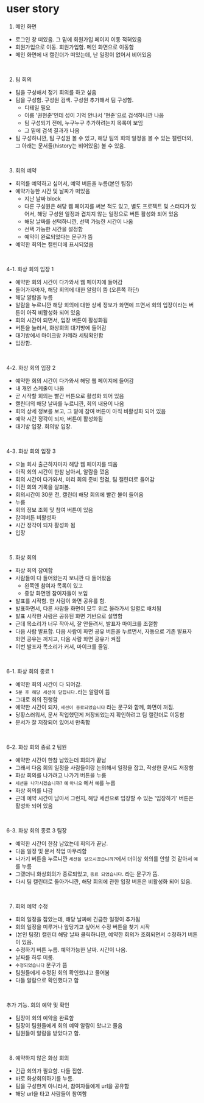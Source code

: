 # user story

1. 메인 화면
- 로그인 창 떠있음. 그 밑에 회원가입 페이지 이동 적혀있음
- 회원가입으로 이동. 회원가입함. 메인 화면으로 이동함
- 메인 화면에 내 캘린더가 떠있는데, 난 일정이 없어서 비어있음

<br>

2. 팀 회의
- 팀을 구성해서 정기 회의를 하고 싶음
- 팀을 구성함. 구성원 검색. 구성원 추가해서 팀 구성함.
    - 디테일 필요
    - 이름 '권현준'인데 성이 기억 안나서 '현준'으로 검색하니깐 나옴
    - 팀 구성되기 전에, 누구누구 추가하려는지 목록이 보임
    - 그 밑에 검색 결과가 나옴
- 팀 구성하니깐, 팀 구성원 볼 수 있고, 해당 팀의 회의 일정을 볼 수 있는 캘린더와, 그 아래는 문서들(history는 비어있음) 볼 수 있음.

<br>

3. 회의 예약
- 회의를 예약하고 싶어서, 예약 버튼을 누름(본인 팀장)
- 예약가능한 시간 및 날짜가 떠있음
    - 지난 날짜 block
    - 다른 구성원은 해당 웹 페이지를 써본 적도 있고, 별도 프로젝트 및 스터디가 있어서, 해당 구성원 일정과 겹치지 않는 일정으로 버튼 활성화 되어 있음
    - 해당 날짜를 선택하니깐, 선택 가능한 시간이 나옴
    - 선택 가능한 시간을 설정함
    - 예약이 완료되었다는 문구가 뜸
- 예약한 회의는 캘린더에 표시되었음

<br>

4-1. 화상 회의 입장 1
- 예약한 회의 시간이 다가와서 웹 페이지에 들어감
- 들어가자마자, 해당 회의에 대한 알람이 뜸 (오른쪽 하단)
- 해당 알람을 누름
- 알람을 누르니깐 해당 회의에 대한 상세 정보가 화면에 뜨면서
  회의 입장이라는 버튼이 아직 비활성화 되어 있음
- 회의 시간이 되면서, 입장 버튼이 활성화됨
- 버튼을 눌러서, 화상회의 대기방에 들어감
- 대기방에서 마이크랑 카메라 세팅확인함
- 입장함.

<br>

4-2. 화상 회의 입장 2
- 예약한 회의 시간이 다가와서 해당 웹 페이지에 들어감
- 내 개인 스케줄이 나옴
- 곧 시작할 회의는 빨간 버튼으로 활성화 되어 있음
- 캘린더의 해당 날짜를 누르니깐, 회의 내용이 나옴
- 회의 상세 정보를 보고, 그 밑에 참여 버튼이 아직 비활성화 되어 있음
- 예약 시간 정각이 되자, 버튼이 활성화됨
- 대기방 입장. 회의방 입장.

<br>

4-3. 화상 회의 입장 3
- 오늘 회사 출근하자마자 해당 웹 페이지를 띄움
- 아직 회의 시간이 한참 남아서, 알람을 껐음
- 회의 시간이 다가와서, 미리 회의 준비 할겸, 팀 캘린더로 들어감
- 이전 회의 기록을 살펴봄.
- 회의시간이 30분 전, 캘린더 해당 회의에 빨간 불이 들어옴
- 누름
- 회의 정보 조회 및 참여 버튼이 있음
- 참여버튼 비활성화
- 시간 정각이 되자 활성화 됨
- 입장

<br>

5. 화상 회의
- 화상 회의 참여함
- 사람들이 다 들어왔는지 보니깐 다 들어왔음
    - 왼쪽엔 참여자 목록이 있고
    - 중앙 화면엔 참여자들이 보임
- 발표를 시작함. 한 사람이 화면 공유를 함.
- 발표하면서, 다른 사람들 화면이 모두 위로 올라가서 일렬로 배치됨
- 발표 시작한 사람은 공유된 화면 기반으로 설명함
- 근데 목소리가 너무 작아서, 잘 안들려서, 발표자 마이크를 조절함
- 다음 사람 발표함. 다음 사람이 화면 공유 버튼을 누르면서, 자동으로 기존 발표자 화면 공유는 꺼지고, 다음 사람 화면 공유가 켜짐
- 이번 발표자 목소리가 커서, 마이크를 줄임.

<br>

6-1. 화상 회의 종료 1
- 예약한 회의 시간이 다 되어감.
- `5분 후 해당 세션이 닫힙니다.`라는 알람이 뜸
- 그대로 회의 진행함
- 예약한 시간이 되자, `세션이 종료되었습니다` 라는 문구와 함께, 화면이 꺼짐.
- 당황스러워서, 문서 작업했던게 저장되었는지 확인하려고 팀 캘린더로 이동함
- 문서가 잘 저장되어 있어서 만족함

<br>

6-2. 화상 회의 종료 2 팀원
- 예약한 시간이 한참 남았는데 회의가 끝남
- 그래서 다음 회의 일정을 사람들이랑 논의해서 일정을 잡고, 
  작성한 문서도 저장함
- 화상 회의를 나가려고 나가기 버튼을 누름
- `세션을 나가시겠습니까?` `예` `아니오` 에서 `예`를 누름
- 화상 회의를 나감
- 근데 예약 시간이 남아서 그런지, 해당 세션으로 입장할 수 있는 '입장하기' 버튼은 활성화 되어 있음

<br>

6-3. 화상 회의 종료 3 팀장
- 예약한 시간이 한참 남았는데 회의가 끝남.
- 다음 일정 및 문서 작업 마무리함
- 나가기 버튼을 누르니깐 `세션을 닫으시겠습니까?`에서 
  더이상 회의를 안할 것 같아서 `예`를 누름
- 그랬더니 화상회의가 종료되었고, `종료 되었습니다`. 라는 문구가 뜸.
- 다시 팀 캘린더로 돌아가니깐, 해당 회의에 관한 입장 버튼은 비활성화 되어 있음.

<br>

7. 회의 예약 수정
- 회의 일정을 잡았는데, 해당 날짜에 긴급한 일정이 추가됨
- 회의 일정을 미루거나 앞당기고 싶어서 수정 버튼을 찾기 시작
- (본인 팀장) 캘린더 해당 날짜 클릭하니깐, 예약한 회의가 조회되면서 수정하기 버튼이 있음.
- 수정하기 버튼 누름. 예약가능한 날짜. 시간이 나옴.
- 날짜를 하루 미룸.
- `수정되었습니다` 문구가 뜸
- 팀원들에게 수정된 회의 확인했냐고 물어봄
- 다들 알람으로 확인했다고 함

<br>

추가 기능. 회의 예약 및 확인
- 팀장이 회의 예약을 완료함
- 팀장이 팀원들에게 회의 예약 알람이 왔냐고 물음
- 팀원들이 알람을 받았다고 함.

<br>

8. 예약하지 않은 화상 회의
- 긴급 회의가 필요함. 다들 집합.
- 바로 화상회의하기를 누름.
- 팀을 구성한게 아니라서, 참여자들에게 url을 공유함
- 해당 url을 타고 사람들이 참여함
